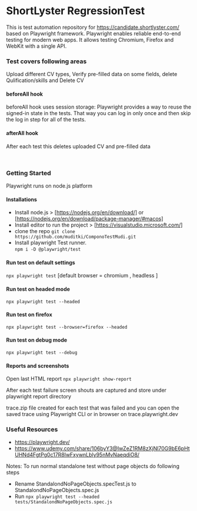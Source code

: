 # ShortLyster RegressionTest

This is test automation repository for https://candidate.shortlyster.com/ based on Playwright framework.
Playwright enables reliable end-to-end testing for modern web apps.
It allows testing Chromium, Firefox and WebKit with a single API.

### Test covers following areas
Upload different CV types, Verify pre-filled data on some fields, delete Qulification/skills and Delete CV

#### beforeAll hook 
beforeAll hook uses session storage:
Playwright provides a way to reuse the signed-in state in the tests. 
That way you can log in only once and then skip the log in step for all of the tests.

#### afterAll hook 
After each test this deletes uploaded CV and pre-filled data

<br/>

### Getting Started
Playwright runs on node.js platform 

#### Installations 
* Install node.js > [https://nodejs.org/en/download/] or [https://nodejs.org/en/download/package-manager/#macos]
* Install editor to run the project > [https://visualstudio.microsoft.com/]
* clone the repo   ```git clone https://github.com/muditki/ComponoTestMudi.git```
* Install playwright Test runner.  
```npm i -D @playwright/test```
``` ```

#### Run test on default settings 
```npx playwright test``` [default browser = chromium , headless ]

#### Run test on headed mode 
```npx playwright test --headed```

#### Run test on firefox
```npx playwright test --browser=firefox --headed```

#### Run test on debug mode 
```npx playwright test --debug```

#### Reports and screenshots 
Open last HTML report ```npx playwright show-report```

After each test failure screen shouts are captured and store under playwright report directory

trace.zip file created for  each test that was failed and you can open the saved trace using 
Playwright CLI or in browser on trace.playwright.dev


### Useful Resources
* https://playwright.dev/
* https://www.udemy.com/share/106byY3@IwZeZ1RM8zXjNl70G9bE6pHtUHNd4FgtPg0c17R8lwFxywnLbly95nMvNaeqdiO8/



Notes: 
To run normal standalone test without page objects do following steps
* Rename StandalondNoPageObjects.specTest.js to StandalondNoPageObjects.spec.js
* Run ```npx playwright test --headed tests/StandalondNoPageObjects.spec.js```
